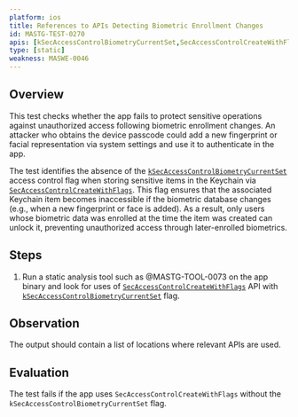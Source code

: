```yaml
---
platform: ios
title: References to APIs Detecting Biometric Enrollment Changes
id: MASTG-TEST-0270
apis: [kSecAccessControlBiometryCurrentSet,SecAccessControlCreateWithFlags]
type: [static]
weakness: MASWE-0046
---
```


## Overview

This test checks whether the app fails to protect sensitive operations against unauthorized access following biometric enrollment changes. An attacker who obtains the device passcode could add a new fingerprint or facial representation via system settings and use it to authenticate in the app.

The test identifies the absence of the [`kSecAccessControlBiometryCurrentSet`](https://developer.apple.com/documentation/security/secaccesscontrolcreateflags/biometrycurrentset) access control flag when storing sensitive items in the Keychain via [`SecAccessControlCreateWithFlags`](https://developer.apple.com/documentation/security/secaccesscontrolcreatewithflags(_:_:_:_:)). This flag ensures that the associated Keychain item becomes inaccessible if the biometric database changes (e.g., when a new fingerprint or face is added). As a result, only users whose biometric data was enrolled at the time the item was created can unlock it, preventing unauthorized access through later-enrolled biometrics.

## Steps

1. Run a static analysis tool such as @MASTG-TOOL-0073 on the app binary and look for uses of [`SecAccessControlCreateWithFlags`](https://developer.apple.com/documentation/security/secaccesscontrolcreatewithflags(_:_:_:_:)) API with [`kSecAccessControlBiometryCurrentSet`](https://developer.apple.com/documentation/security/secaccesscontrolcreateflags/biometrycurrentset) flag.

## Observation

The output should contain a list of locations where relevant APIs are used.

## Evaluation

The test fails if the app uses `SecAccessControlCreateWithFlags` without the `kSecAccessControlBiometryCurrentSet` flag.
